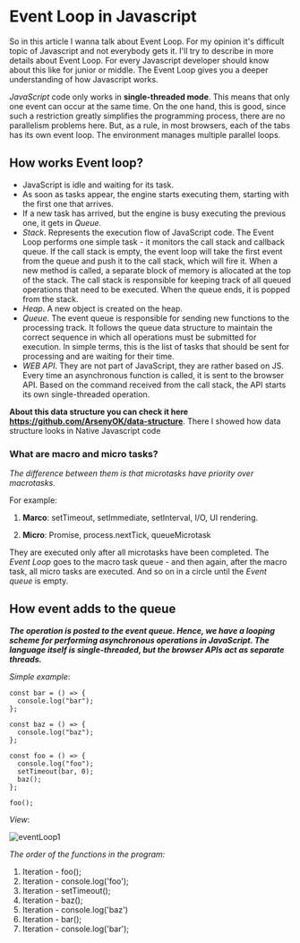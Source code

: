 # Event Loop in Javascript

So in this article I wanna talk about Event Loop. For my opinion it's difficult topic of Javascript and not everybody gets it. I'll try
to describe in more details about Event Loop. For every Javascript developer should know about this like for junior or middle.
The Event Loop gives you a deeper understanding of how Javascript works.

_JavaScript_ code only works in **single-threaded mode**. This means that only one event can occur at the same time. On the one hand, this is good, since such a restriction greatly simplifies the programming process, there are no parallelism problems here. But, as a rule, in most browsers, each of the tabs has its own event loop. The environment manages multiple parallel loops.

## How works Event loop?

- JavaScript is idle and waiting for its task.
- As soon as tasks appear, the engine starts executing them, starting with the first one that arrives.
- If a new task has arrived, but the engine is busy executing the previous one, it gets in _Queue_.
- _Stack_. Represents the execution flow of JavaScript code. The Event Loop performs one simple task - it monitors the call stack and callback queue. If the call stack is empty, the event loop will take the first event from the queue and push it to the call stack, which will fire it. When a new method is called, a separate block of memory is allocated at the top of the stack. The call stack is responsible for keeping track of all queued operations that need to be executed. When the queue ends, it is popped from the stack.
- _Heap_. A new object is created on the heap.
- _Queue_. The event queue is responsible for sending new functions to the processing track. It follows the queue data structure to maintain the correct sequence in which all operations must be submitted for execution. In simple terms, this is the list of tasks that should be sent for processing and are waiting for their time.
- _WEB API_. They are not part of JavaScript, they are rather based on JS. Every time an asynchronous function is called, it is sent to the browser API. Based on the command received from the call stack, the API starts its own single-threaded operation.

**About this data structure you can check it here https://github.com/ArsenyOK/data-structure**. There I showed how data structure looks in Native Javascript code

### What are macro and micro tasks?

_The difference between them is that microtasks have priority over macrotasks._

For example:

1. **Marco**: setTimeout, setImmediate, setInterval, I/O, UI rendering.

2. **Micro**: Promise, process.nextTick, queueMicrotask

They are executed only after all microtasks have been completed. The _Event Loop_ goes to the macro task queue - and then again, after the macro task, all micro tasks are executed. And so on in a circle until the _Event queue_ is empty.

## How event adds to the queue

**_The operation is posted to the event queue. Hence, we have a looping scheme for performing asynchronous operations in JavaScript. The language itself is single-threaded, but the browser APIs act as separate threads._**

_Simple example_:

```high-light
const bar = () => {
  console.log("bar");
};

const baz = () => {
  console.log("baz");
};

const foo = () => {
  console.log("foo");
  setTimeout(bar, 0);
  baz();
};

foo();
```

_View_:

![eventLoop1](https://user-images.githubusercontent.com/43606985/210100044-9ea253ec-8ad2-46fe-ab0f-173793d41ade.PNG)

_The order of the functions in the program:_

1. Iteration - foo();
2. Iteration - console.log('foo');
3. Iteration - setTimeout();
4. Iteration - baz();
5. Iteration - console.log('baz')
6. Iteration - bar();
7. Iteration - console.log('bar');
